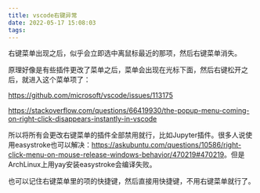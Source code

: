 ```yaml
---
title: vscode右键异常
date: 2022-05-17 15:08:03
tags:
---
```


右键菜单出现之后，似乎会立即选中离鼠标最近的那项，然后右键菜单消失。

原理好像是有些插件更改了菜单之后，菜单会出现在光标下面，然后右键松开之后，就进入这个菜单项了：

<https://github.com/microsoft/vscode/issues/113175>

<https://stackoverflow.com/questions/66419930/the-popup-menu-coming-on-right-click-disappears-instantly-in-vscode>

所以将所有会更改右键菜单的插件全部禁用就行，比如Jupyter插件。很多人说使用easystroke也可以解决：<https://askubuntu.com/questions/10586/right-click-menu-on-mouse-release-windows-behavior/470219#470219>。但是ArchLinux上用yay安装easystroke会编译失败。

也可以记住右键菜单里的项的快捷键，然后直接用快捷键，不用右键菜单就行了。
